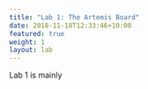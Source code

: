 ```yaml
---
title: "Lab 1: The Artemis Board"
date: 2018-11-18T12:33:46+10:00
featured: true
weight: 1
layout: lab
---
```


Lab 1 is mainly 